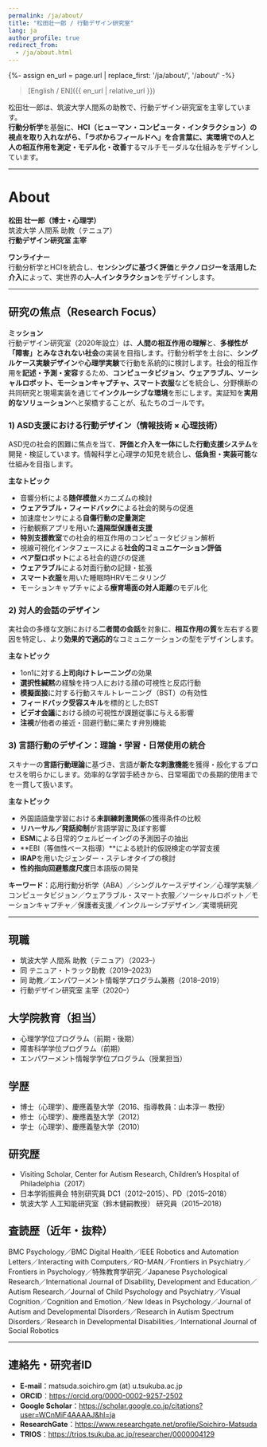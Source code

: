 ```yaml
---
permalink: /ja/about/
title: "松田壮一郎 / 行動デザイン研究室"
lang: ja
author_profile: true
redirect_from:
  - /ja/about.html
---
```

{%- assign en_url = page.url | replace_first: '/ja/about/', '/about/' -%}
> [English / EN]({{ en_url | relative_url }})

<!-- ここから本文（日本語のAbout） -->
松田壮一郎は、筑波大学人間系の助教で、行動デザイン研究室を主宰しています。  
**行動分析学**を基盤に、**HCI（ヒューマン・コンピュータ・インタラクション）**の視点を取り入れながら、**「ラボからフィールドへ」**を合言葉に、実環境での**人と人の相互作用を測定・モデル化・改善**するマルチモーダルな仕組みをデザインしています。

---

# About

**松田 壮一郎（博士・心理学）**  
筑波大学 人間系 助教（テニュア）  
**行動デザイン研究室 主宰**

**ワンライナー**  
行動分析学とHCIを統合し、**センシングに基づく評価**と**テクノロジーを活用した介入**によって、実世界の**人–人インタラクション**をデザインします。

---

## 研究の焦点（Research Focus）

**ミッション**  
行動デザイン研究室（2020年設立）は、**人間の相互作用の理解**と、**多様性が「障害」とみなされない社会**の実装を目指します。行動分析学を土台に、**シングルケース実験デザイン**や**心理学実験**で行動を系統的に検討します。社会的相互作用を**記述・予測・変容**するため、**コンピュータビジョン、ウェアラブル、ソーシャルロボット、モーションキャプチャ、スマート衣服**などを統合し、分野横断の共同研究と現場実装を通じて**インクルーシブな環境**を形にします。実証知を**実用的なソリューション**へと架橋することが、私たちのゴールです。

### 1) ASD支援における行動デザイン（情報技術 × 心理技術）
ASD児の社会的困難に焦点を当て、**評価と介入を一体にした行動支援システム**を開発・検証しています。情報科学と心理学の知見を統合し、**低負担・実装可能**な仕組みを目指します。

**主なトピック**
- 音響分析による**随伴模倣**メカニズムの検討  
- **ウェアラブル・フィードバック**による社会的関与の促進  
- 加速度センサによる**自傷行動の定量測定**  
- 行動観察アプリを用いた**遠隔型保護者支援**  
- **特別支援教室**での社会的相互作用のコンピュータビジョン解析  
- 視線可視化インタフェースによる**社会的コミュニケーション評価**  
- **ペア型ロボット**による社会的遊びの促進  
- **ウェアラブル**による対面行動の記録・拡張  
- **スマート衣服**を用いた睡眠時HRVモニタリング  
- モーションキャプチャによる**療育場面の対人距離**のモデル化

### 2) 対人的会話のデザイン
実社会の多様な文脈における**二者間の会話**を対象に、**相互作用の質**を左右する要因を特定し、より**効果的で適応的**なコミュニケーションの型をデザインします。

**主なトピック**
- 1on1に対する**上司向けトレーニング**の効果  
- **選択性緘黙**の経験を持つ人における顔の可視性と反応行動  
- **模擬面接**に対する行動スキルトレーニング（BST）の有効性  
- **フィードバック受容スキル**を標的としたBST  
- **ビデオ会議**における顔の可視性が課題従事に与える影響  
- **注視**が他者の接近・回避行動に果たす弁別機能

### 3) 言語行動のデザイン：理論・学習・日常使用の統合
スキナーの**言語行動理論**に基づき、言語が**新たな刺激機能**を獲得・般化するプロセスを明らかにします。効率的な学習手続きから、日常場面での長期的使用までを一貫して扱います。

**主なトピック**
- 外国語語彙学習における**未訓練刺激関係**の獲得条件の比較  
- **リハーサル／発話抑制**が言語学習に及ぼす影響  
- **ESM**による日常的ウェルビーイングの予測因子の抽出  
- **EBI（等価性ベース指導）**による統計的仮説検定の学習支援  
- **IRAP**を用いたジェンダー・ステレオタイプの検討  
- **性的指向回避態度尺度**日本語版の開発

**キーワード**：応用行動分析学（ABA）／シングルケースデザイン／心理学実験／コンピュータビジョン／ウェアラブル・スマート衣服／ソーシャルロボット／モーションキャプチャ／保護者支援／インクルーシブデザイン／実環境研究

---

## 現職
- 筑波大学 人間系 助教（テニュア）（2023–）  
- 同 テニュア・トラック助教（2019–2023）  
- 同 助教／エンパワーメント情報学プログラム兼務（2018–2019）  
- 行動デザイン研究室 主宰（2020–）

## 大学院教育（担当）
- 心理学学位プログラム（前期・後期）  
- 障害科学学位プログラム（前期）  
- エンパワーメント情報学学位プログラム（授業担当）

## 学歴
- 博士（心理学）、慶應義塾大学（2016、指導教員：山本淳一 教授）  
- 修士（心理学）、慶應義塾大学（2012）  
- 学士（心理学）、慶應義塾大学（2010）

## 研究歴
- Visiting Scholar, Center for Autism Research, Children’s Hospital of Philadelphia（2017）  
- 日本学術振興会 特別研究員 DC1（2012–2015）、PD（2015–2018）  
- 筑波大学 人工知能研究室（鈴木健嗣教授） 研究員（2015–2018）

## 査読歴（近年・抜粋）
BMC Psychology／BMC Digital Health／IEEE Robotics and Automation Letters／Interacting with Computers／RO-MAN／Frontiers in Psychiatry／Frontiers in Psychology／特殊教育学研究／Japanese Psychological Research／International Journal of Disability, Development and Education／Autism Research／Journal of Child Psychology and Psychiatry／Visual Cognition／Cognition and Emotion／New Ideas in Psychology／Journal of Autism and Developmental Disorders／Research in Autism Spectrum Disorders／Research in Developmental Disabilities／International Journal of Social Robotics

---

## 連絡先・研究者ID
- **E-mail**：matsuda.soichiro.gm (at) u.tsukuba.ac.jp  
- **ORCID**：<https://orcid.org/0000-0002-9257-2502>  
- **Google Scholar**：<https://scholar.google.co.jp/citations?user=WCnMiF4AAAAJ&hl=ja>  
- **ResearchGate**：<https://www.researchgate.net/profile/Soichiro-Matsuda>  
- **TRIOS**：<https://trios.tsukuba.ac.jp/researcher/0000004129>
